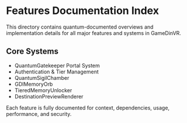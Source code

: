 # Features Documentation Index

This directory contains quantum-documented overviews and implementation details for all major features and systems in GameDinVR.

## Core Systems
- QuantumGatekeeper Portal System
- Authentication & Tier Management
- QuantumSigilChamber
- GDIMemoryOrb
- TieredMemoryUnlocker
- DestinationPreviewRenderer

Each feature is fully documented for context, dependencies, usage, performance, and security. 
